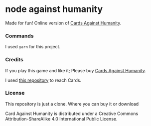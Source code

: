 # node against humanity

Made for fun! Online version of [Cards Against Humanity](https://cardsagainsthumanity.com/).

### Commands

I used `yarn` for this project.

### Credits

If you play this game and like it; Please buy [Cards Against Humanity](https://cardsagainsthumanity.com/).

I used [this repository](https://github.com/crhallberg/json-against-humanity) to reach Cards.

### License

This repository is just a clone. Where you can buy it or download

Card Against Humanity is distributed under a Creative Commons Attribution-ShareAlike 4.0 International Public License.
